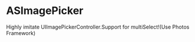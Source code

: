 # ASImagePicker
Highly imitate UIImagePickerController.Support for multiSelect!(Use Photos Framework)

